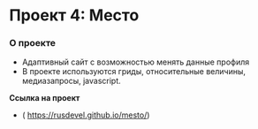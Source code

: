 # Проект 4: Место


### О проекте
* Адаптивный сайт c возможностью менять данные профиля
* В проекте используются гриды, относительные величины, медиазапросы, javascript.

**Ссылка на проект**

* ( https://rusdevel.github.io/mesto/)
